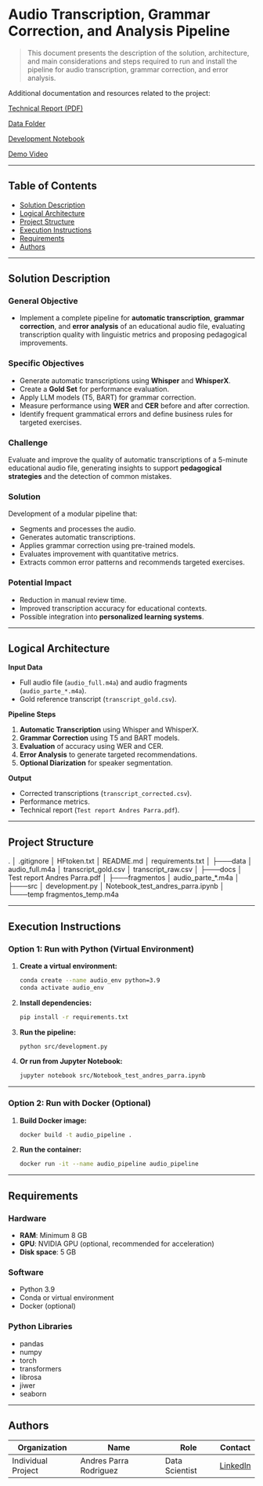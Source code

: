 # Audio Transcription, Grammar Correction, and Analysis Pipeline
>This document presents the description of the solution, architecture, and main considerations and steps required to run and install the pipeline for audio transcription, grammar correction, and error analysis.

Additional documentation and resources related to the project:

[Technical Report (PDF)](docs/Test%20report%20Andres%20Parra.pdf)

[Data Folder](data/)

[Development Notebook](src/Notebook_test_andres_parra.ipynb)

[Demo Video](Pending)

---

## Table of Contents
* [Solution Description](#solution-description)
* [Logical Architecture](#logical-architecture)
* [Project Structure](#project-structure)
* [Execution Instructions](#execution-instructions)
* [Requirements](#requirements)
* [Authors](#authors)

---

## Solution Description

### General Objective
- Implement a complete pipeline for **automatic transcription**, **grammar correction**, and **error analysis** of an educational audio file, evaluating transcription quality with linguistic metrics and proposing pedagogical improvements.

### Specific Objectives
- Generate automatic transcriptions using **Whisper** and **WhisperX**.
- Create a **Gold Set** for performance evaluation.
- Apply LLM models (T5, BART) for grammar correction.
- Measure performance using **WER** and **CER** before and after correction.
- Identify frequent grammatical errors and define business rules for targeted exercises.

### Challenge
Evaluate and improve the quality of automatic transcriptions of a 5-minute educational audio file, generating insights to support **pedagogical strategies** and the detection of common mistakes.

### Solution
Development of a modular pipeline that:
- Segments and processes the audio.
- Generates automatic transcriptions.
- Applies grammar correction using pre-trained models.
- Evaluates improvement with quantitative metrics.
- Extracts common error patterns and recommends targeted exercises.

### Potential Impact
- Reduction in manual review time.
- Improved transcription accuracy for educational contexts.
- Possible integration into **personalized learning systems**.

---

## Logical Architecture
**Input Data**
- Full audio file (`audio_full.m4a`) and audio fragments (`audio_parte_*.m4a`).
- Gold reference transcript (`transcript_gold.csv`).

**Pipeline Steps**
1. **Automatic Transcription** using Whisper and WhisperX.
2. **Grammar Correction** using T5 and BART models.
3. **Evaluation** of accuracy using WER and CER.
4. **Error Analysis** to generate targeted recommendations.
5. **Optional Diarization** for speaker segmentation.

**Output**
- Corrected transcriptions (`transcript_corrected.csv`).
- Performance metrics.
- Technical report (`Test report Andres Parra.pdf`).

---

## Project Structure

.
│ .gitignore
│ HFtoken.txt
│ README.md
│ requirements.txt
│
├───data
│ audio_full.m4a
│ transcript_gold.csv
│ transcript_raw.csv
│
├───docs
│ Test report Andres Parra.pdf
│
├───fragmentos
│ audio_parte_*.m4a
│
├───src
│ development.py
│ Notebook_test_andres_parra.ipynb
│
└───temp
fragmentos_temp.m4a

---

## Execution Instructions

### Option 1: Run with Python (Virtual Environment)

1. **Create a virtual environment:**
    ```bash
    conda create --name audio_env python=3.9
    conda activate audio_env
    ```

2. **Install dependencies:**
    ```bash
    pip install -r requirements.txt
    ```

3. **Run the pipeline:**
    ```bash
    python src/development.py
    ```

4. **Or run from Jupyter Notebook:**
    ```bash
    jupyter notebook src/Notebook_test_andres_parra.ipynb
    ```

---

### Option 2: Run with Docker (Optional)

1. **Build Docker image:**
    ```bash
    docker build -t audio_pipeline .
    ```

2. **Run the container:**
    ```bash
    docker run -it --name audio_pipeline audio_pipeline
    ```

---

## Requirements

### Hardware
- **RAM**: Minimum 8 GB  
- **GPU**: NVIDIA GPU (optional, recommended for acceleration)  
- **Disk space**: 5 GB  

### Software
- Python 3.9  
- Conda or virtual environment  
- Docker (optional)  

### Python Libraries
- pandas  
- numpy  
- torch  
- transformers  
- librosa  
- jiwer  
- seaborn  

---

## Authors

| Organization       | Name                   | Role            | Contact |
|--------------------|------------------------|-----------------|---------|
| Individual Project | Andres Parra Rodriguez | Data Scientist  | [LinkedIn](https://www.linkedin.com/in/andresparrarod/) |